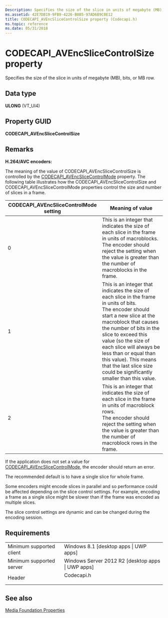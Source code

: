 ```yaml
---
Description: Specifies the size of the slice in units of megabyte (MB), bits, or MB row.
ms.assetid: 42E7DB19-9FB9-4226-B0B5-97AD6B9C0E12
title: CODECAPI_AVEncSliceControlSize property (Codecapi.h)
ms.topic: reference
ms.date: 05/31/2018
---
```


# CODECAPI\_AVEncSliceControlSize property

Specifies the size of the slice in units of megabyte (MB), bits, or MB row.

## Data type

**ULONG** (VT\_UI4)

## Property GUID

**CODECAPI\_AVEncSliceControlSize**

## Remarks

**H.264/AVC encoders:**

The meaning of the value of CODECAPI\_AVEncSliceControlSize is controlled by the [CODECAPI\_AVEncSliceControlMode](codecapi-avencslicecontrolmode.md) property. The following table illustrates how the CODECAPI\_AVEncSliceControlSize and CODECAPI\_AVEncSliceControlMode properties control the size and number of slices in a frame.



| CODECAPI\_AVEncSliceControlMode setting | Meaning of value                                                                                                                                                                                                                                                                                                                                                                                           |
|-----------------------------------------|------------------------------------------------------------------------------------------------------------------------------------------------------------------------------------------------------------------------------------------------------------------------------------------------------------------------------------------------------------------------------------------------------------|
| 0                                       | This is an integer that indicates the size of each slice in the frame in units of macroblocks. <br/> The encoder should reject the setting when the value is greater than the number of macroblocks in the frame.<br/>                                                                                                                                                                         |
| 1                                       | This is an integer that indicates the size of each slice in the frame in units of bits. <br/> The encoder should start a new slice at the macroblock that causes the number of bits in the slice to exceed this value (so the size of each slice will always be less than or equal than this value). This means that the last slice size could be significantly smaller than this value. <br/> |
| 2                                       | This is an integer that indicates the size of each slice in the frame in units of macroblock rows. <br/> The encoder should reject the setting when the value is greater than the number of macroblock rows in the frame.<br/>                                                                                                                                                                 |



 

If the application does not set a value for [CODECAPI\_AVEncSliceControlMode](codecapi-avencslicecontrolmode.md), the encoder should return an error.

The recommended default is to have a single slice for whole frame.

Some encoders might encode slices in parallel and so performance could be affected depending on the slice control settings. For example, encoding a frame as a single slice might be slower than if the frame was encoded as multiple slices.

The slice control settings are dynamic and can be changed during the encoding session.

## Requirements



|                                     |                                                                                       |
|-------------------------------------|---------------------------------------------------------------------------------------|
| Minimum supported client<br/> | Windows 8.1 \[desktop apps \| UWP apps\]<br/>                                   |
| Minimum supported server<br/> | Windows Server 2012 R2 \[desktop apps \| UWP apps\]<br/>                        |
| Header<br/>                   | <dl> <dt>Codecapi.h</dt> </dl> |



## See also

<dl> <dt>

[Media Foundation Properties](media-foundation-properties.md)
</dt> </dl>

 

 




